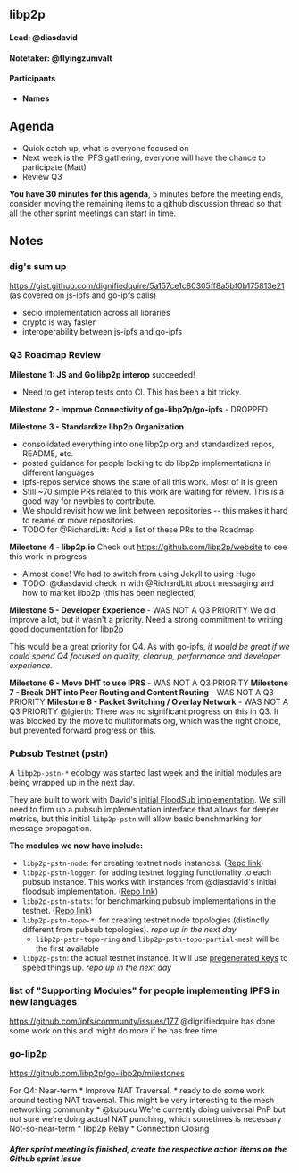 ## libp2p

#### Lead: @diasdavid
#### Notetaker: @flyingzumvalt

#### Participants

- __Names__

## Agenda

- Quick catch up, what is everyone focused on
- Next week is the IPFS gathering, everyone will have the chance to participate (Matt)
- Review Q3

**You have 30 minutes for this agenda**, 5 minutes before the meeting ends, consider moving the remaining items to a github discussion thread so that all the other sprint meetings can start in time.

## Notes

### dig's sum up

https://gist.github.com/dignifiedquire/5a157ce1c80305ff8a5bf0b175813e21
(as covered on js-ipfs and go-ipfs calls)
* secio implementation across all libraries
* crypto is way faster
* interoperability between js-ipfs and go-ipfs

### Q3 Roadmap Review

**Milestone 1: JS and Go libp2p interop** succeeded!
* Need to get interop tests onto CI. This has been a bit tricky.

**Milestone 2 - Improve Connectivity of go-libp2p/go-ipfs** - DROPPED

**Milestone 3 - Standardize libp2p Organization**

* consolidated everything into one libp2p org and standardized repos, README, etc.
* posted guidance for people looking to do libp2p implementations in different languages
* ipfs-repos service shows the state of all this work. Most of it is green
* Still ~70 simple PRs related to this work are waiting for review. This is a good way for newbies to contribute.
* We should revisit how we link between repositories -- this makes it hard to reame or move repositories.
* TODO for @RichardLitt: Add a list of these PRs to the Roadmap

**Milestone 4 - libp2p.io**
Check  out https://github.com/libp2p/website to see this work in progress
* Almost done! We had to switch from using Jekyll to using Hugo
* TODO: @diasdavid check in with @RichardLitt about messaging and how to market libp2p (this has been neglected)

**Milestone 5 - Developer Experience** - WAS NOT A Q3 PRIORITY
We did improve a lot, but it wasn't a priority. 
Need a strong commitment to writing good documentation for libp2p

This would be a great priority for Q4. As with go-ipfs, _it would be great if we could spend Q4 focused on quality, cleanup, performance and developer experience._

**Milestone 6 - Move DHT to use IPRS** - WAS NOT A Q3 PRIORITY
**Milestone 7 - Break DHT into Peer Routing and Content Routing** - WAS NOT A Q3 PRIORITY
**Milestone 8 - Packet Switching / Overlay Network** - WAS NOT A Q3 PRIORITY
@lgierth: There was no significant progress on this in Q3. It was blocked by the move to multiformats org, which was the right choice, but prevented forward progress on this.

### Pubsub Testnet (pstn)

A `libp2p-pstn-*` ecology was started last week and the initial modules are being wrapped up in the next day. 

They are built to work with David's [initial FloodSub implementation](https://github.com/libp2p/js-libp2p-floodsub). We still need to firm up a pubsub implementation interface that allows for deeper metrics, but this initial `libp2p-pstn` will allow basic benchmarking for message propagation.

**The modules we now have include:**
- `libp2p-pstn-node`: for creating testnet node instances. ([Repo link](https://github.com/gavinmcdermott/js-libp2p-pstn-node))
- `libp2p-pstn-logger`: for adding testnet logging functionality to each pubsub instance. This works with instances from @diasdavid's initial floodsub implementation. ([Repo link](https://github.com/gavinmcdermott/js-libp2p-pstn-logger))
- `libp2p-pstn-stats`: for benchmarking pubsub implementations in the testnet. ([Repo link](https://github.com/gavinmcdermott/js-libp2p-pstn-stats))
- `libp2p-pstn-topo-*`: for creating testnet node topologies (distinctly different from pubsub topologies). _repo up in the next day_
  * `libp2p-pstn-topo-ring` and  `libp2p-pstn-topo-partial-mesh` will be the first available
- `libp2p-pstn`: the actual testnet instance. It will use [pregenerated keys](https://github.com/gavinmcdermott/js-peer-id-pregen) to speed things up. _repo up in the next day_

### list of "Supporting Modules" for people implementing IPFS in new languages
https://github.com/ipfs/community/issues/177
@dignifiedquire has done some work on this and might do more if he has free time

### go-lip2p
https://github.com/libp2p/go-libp2p/milestones

For Q4:
Near-term
    * Improve NAT Traversal. 
      * ready to do some work around testing NAT traversal. This might be very interesting to the mesh networking community 
      * @kubuxu We're currently doing universal PnP but not sure we're doing actual NAT punching, which sometimes is necessary
Not-so-near-term
    * libp2p Relay
    * Connection Closing

##### After sprint meeting is finished, create the respective action items on the Github sprint issue
